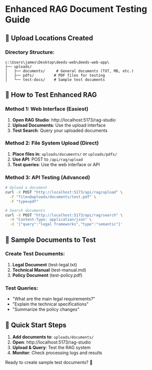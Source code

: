 # Enhanced RAG Document Testing Guide

## 📁 Upload Locations Created

### Directory Structure:

```
c:\Users\james\Desktop\deeds-web\deeds-web-app\
├── uploads/
│   ├── documents/     # General documents (TXT, MD, etc.)
│   ├── pdfs/         # PDF files for testing
│   └── test-docs/    # Sample test documents
```

## 🧪 How to Test Enhanced RAG

### Method 1: Web Interface (Easiest)

1. **Open RAG Studio**: http://localhost:5173/rag-studio
2. **Upload Documents**: Use the upload interface
3. **Test Search**: Query your uploaded documents

### Method 2: File System Upload (Direct)

1. **Place files in**: `uploads/documents/` or `uploads/pdfs/`
2. **Use API**: POST to `/api/rag/upload`
3. **Test queries**: Use the web interface or API

### Method 3: API Testing (Advanced)

```bash
# Upload a document
curl -X POST "http://localhost:5173/api/rag/upload" \
  -F "file=@uploads/documents/test.pdf" \
  -F "type=pdf"

# Search documents
curl -X POST "http://localhost:5173/api/rag/search" \
  -H "Content-Type: application/json" \
  -d '{"query":"legal frameworks","type":"semantic"}'
```

## 📄 Sample Documents to Test

### Create Test Documents:

1. **Legal Document** (test-legal.txt)
2. **Technical Manual** (test-manual.md)
3. **Policy Document** (test-policy.pdf)

### Test Queries:

- "What are the main legal requirements?"
- "Explain the technical specifications"
- "Summarize the policy changes"

## 🚀 Quick Start Steps

1. **Add documents to**: `uploads/documents/`
2. **Open**: http://localhost:5173/rag-studio
3. **Upload & Query**: Test the RAG system
4. **Monitor**: Check processing logs and results

Ready to create sample test documents? 📝
